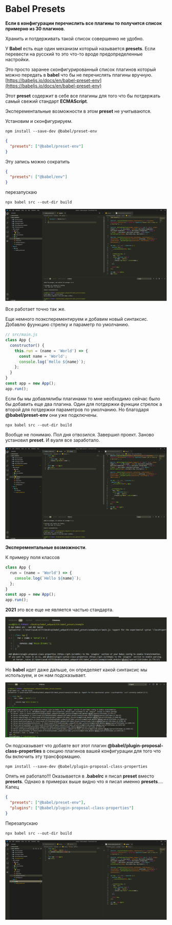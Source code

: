 # Babel Presets

**Если в конфигурации перечислить все плагины то получится список примерно из 30 плагинов**.

Хранить и потдерживать такой список совершенно не удобно.

У **Babel** есть еще один механизм который называется **presets**. Если перевести на русский то это что-то вроде предопределенные настройки.

Это просто заранее сконфигурированный список плагинов который можно передать в **babel** что бы не перечислять плагины вручную. [https://babeljs.io/docs/en/babel-preset-env](https://babeljs.io/docs/en/babel-preset-env)

Этот **preset** содержит в себе все плагины для того что бы потдержать самый свежий стандарт **ECMAScript**.

Эксперементальные возможности в этом **preset** не учитываются.

Установим и сконфигурируем.

```shell
npm install --save-dev @babel/preset-env
```

```json
{
  "presets": ["@babel/preset-env"]
}
```

Эту запись можно сократить

```json
{
  "presets": ["@babel/env"]
}
```

перезапускаю

```shell
npx babel src --out-dir build
```

![](img/001.png)

Все работает точно так же.

Еще немного поэксперементируем и добавим новый синтаксис. Добавлю фуункцию стрелку и параметр по умолчанию.

```js
// src/main.js
class App {
  constructor() {
    this.run = (name = 'World') => {
      const name = 'World';
      console.log(`Hello ${name}`);
    };
  }
}
const app = new App();
app.run();
```

Если бы мы добавлялибы плагинами то мне необходимо сейчас было бы добавить еще два плагина. Один для потдержки функции стрелок а второй для потдержки параметров по умолчанию. Но благодаря **@babel/preset-env** они уже подключены.

```shell
npx babel src --out-dir build
```

Вообще не понимаю. Пол дня отвозился. Завершил проект. Заново установил **preset**. И вуаля все заработало.

![](img/002.png)

**Эксперементальные возможности**.

К примеру поля классов

```js
class App {
  run = (name = 'World') => {
    console.log(`Hello ${name}`);
  };
}
const app = new App();
app.run();
```

**2021** это все еще не является частью стандарта.

![](img/003.png)

Но **babel** идет даже дальше, он определяет какой синтаксис мы используем, и он нам подсказывает.

![](img/004.png)

Он подсказывает что добавте вот этот плагин **@babel/plugin-proposal-class-properties** в секцию плагинов вашей конфигурации для того что бы включить эту трансформацию.

```shell
npm install --save-dev @babel/plugin-proposal-class-properties
```

Опять не работало!!! Оказывается в **.babelrc** я писал **preset** вместо **presets**. Однако в примерах выше видно что я писал именно **presets**.... Капец

```json
{
  "presets": ["@babel/preset-env"],
  "plugins": ["@babel/plugin-proposal-class-properties"]
}
```

Перезапускаю

```shell
npx babel src --out-dir build
```

![](img/005.png)
